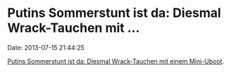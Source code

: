 Putins Sommerstunt ist da: Diesmal Wrack-Tauchen mit \...
=========================================================

Date: 2013-07-15 21:44:25

[Putins Sommerstunt ist da: Diesmal Wrack-Tauchen mit einem
Mini-Uboot](http://ml.spiegel.de/article.do?id=911271).
